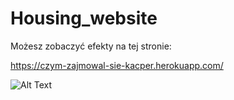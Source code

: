 # Housing_website

Możesz zobaczyć efekty na tej stronie:

https://czym-zajmowal-sie-kacper.herokuapp.com/


![Alt Text](https://media.giphy.com/media/BtFGonSugUMOFjXRNp/giphy.gif)
